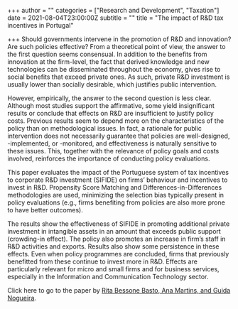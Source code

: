 +++
author = ""
categories = ["Research and Development", "Taxation"]
date = 2021-08-04T23:00:00Z
subtitle = ""
title = "The impact of R&D tax incentives in Portugal"

+++
Should governments intervene in the promotion of R&D and innovation? Are such policies effective? From a theoretical point of view, the answer to the first question seems consensual. In addition to the benefits from innovation at the firm-level, the fact that derived knowledge and new technologies can be disseminated throughout the economy, gives rise to social benefits that exceed private ones. As such, private R&D investment is usually lower than socially desirable, which justifies public intervention.

However, empirically, the answer to the second question is less clear. Although most studies support the affirmative, some yield insignificant results or conclude that effects on R&D are insufficient to justify policy costs. Previous results seem to depend more on the characteristics of the policy than on methodological issues. In fact, a rationale for public intervention does not necessarily guarantee that policies are well-designed, -implemented, or -monitored, and effectiveness is naturally sensitive to these issues. This, together with the relevance of policy goals and costs involved, reinforces the importance of conducting policy evaluations.

This paper evaluates the impact of the Portuguese system of tax incentives to corporate R&D investment (SIFIDE) on firms’ behaviour and incentives to invest in R&D. Propensity Score Matching and Differences-in-Differences methodologies are used, minimizing the selection bias typically present in policy evaluations (e.g., firms benefiting from policies are also more prone to have better outcomes).

The results show the effectiveness of SIFIDE in promoting additional private investment in intangible assets in an amount that exceeds public support (crowding-in effect). The policy also promotes an increase in firm’s staff in R&D activities and exports. Results also show some persistence in these effects. Even when policy programmes are concluded, firms that previously benefitted from these continue to invest more in R&D. Effects are particularly relevant for micro and small firms and for business services, especially in the Information and Communication Technology sector.

Click here to go to the paper by [Rita Bessone Basto, Ana Martins, and Guida Nogueira](https://www.gee.gov.pt/RePEc/WorkingPapers/GEE_PAPERS_158.pdf).